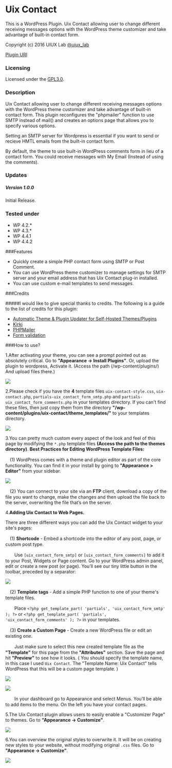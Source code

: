 # Uix Contact
This is a WordPress Plugin. Uix Contact allowing user to change different receiving messages options with the WordPress theme customizer and take advantage of built-in contact form.

Copyright (c) 2016 UIUX Lab [@uiux_lab](http://twitter.com/uiux_lab)


[Plugin URI](http://uiux.cc/wp-plugins/uix-contact/)

### Licensing

Licensed under the [GPL3.0](http://www.gnu.org/licenses/gpl-3.0.en.html).

### Description

Uix Contact allowing user to change different receiving messages options with the WordPress theme customizer and take advantage of built-in contact form. This plugin reconfigures the "phpmailer" function to use SMTP instead of mail() and creates an options page that allows you to specify various options. 

Setting an SMTP server for Wordpress is essential if you want to send or recieve HMTL emails from the built-in contact form. 

By default, the theme to use built-in WordPress comments form in lieu of a contact form. You could receive messages with My Email (Instead of using the comments).



### Updates 

##### Version 1.0.0
Initial Release.


### Tested under

- WP 4.2.*
- WP 4.3.*
- WP 4.4.1
- WP 4.4.2


###Features

- Quickly create a simple PHP contact form using SMTP or Post Comment.
- You can use WordPress theme customizer to manage settings for SMTP server and your email address that has Uix Contact plug-in installed.
- You can use custom e-mail templates to send messages.


###Credits

#####I would like to give special thanks to credits. The following is a guide to the list of credits for this plugin:

- [Automatic Theme & Plugin Updater for Self-Hosted Themes/Plugins](https://github.com/jeremyclark13/automatic-theme-plugin-update)
- [Kirki](http://kirki.org/)
- [PHPMailer](https://github.com/PHPMailer/)
- [Form validation](http://jqueryvalidation.org/)


###How to use?

1.After activating your theme, you can see a prompt pointed out as absolutely critical. Go to **"Appearance -> Install Plugins"**.
Or, upload the plugin to wordpress, Activate it. (Access the path (/wp-content/plugins/) And upload files there.)

![](https://github.com/xizon/Uix-Contact/blob/master/helper/img/plug.jpg)

2.Please check if you have the **4** template files `uix-contact-style.css`, `uix-contact.php`, `partials-uix_contact_form_smtp.php` and `partials-uix_contact_form_comments.php` in your templates directory. If you can't find these files, then just copy them from the directory **"/wp-content/plugins/uix-contact/theme_templates/"** to your templates directory.

![](https://github.com/xizon/Uix-Contact/blob/master/helper/img/temp.jpg)


3.You can pretty much custom every aspect of the look and feel of this page by modifying the `*.php` template files **(Access the path to the themes directory)**. **Best Practices for Editing WordPress Template Files:**

　(1) WordPress comes with a theme and plugin editor as part of the core functionality. You can find it in your install by going to **"Appearance > Editor"** from your sidebar.
  
  ![](https://github.com/xizon/Uix-Contact/blob/master/helper/img/editor.jpg)

　(2) You can connect to your site via an **FTP** client, download a copy of the file you want to change, make the changes and then upload the file back to the server, overwriting the file that’s on the server.


4.**Adding Uix Contact to Web Pages.**

There are three different ways you can add the Uix Contact widget to your site's pages:

　(1)  **Shortcode** - Embed a shortcode into the editor of any post, page, or custom post type. 

　　Use `[uix_contact_form_smtp]` or `[uix_contact_form_comments]` to add it to your Post, Widgets or Page content.  Go to your WordPress admin panel, edit or create a new post (or page). You’ll see our tiny little button in the toolbar, preceded by a separator:

![](https://github.com/xizon/Uix-Contact/blob/master/helper/img/sc.jpg)
  
  
　(2)  **Template tags** - Add a simple PHP function to one of your theme's template files. 

　　Place `<?php get_template_part( 'partials', 'uix_contact_form_smtp' ); ?>`  or  `<?php get_template_part( 'partials', 'uix_contact_form_comments' ); ?>` in your templates.


　(3)  **Create a Custom Page** - Create a new WordPress file or edit an existing one.

　　Just make sure to select this new created template file as the **"Template"** for this page from the **"Attributes"** section. Save the page and hit **"Preview"** to see how it looks. ( You should specify the template name, in this case I used `Uix Contact`. The "Template Name: Uix Contact" tells WordPress that this will be a custom page template. )


![](https://github.com/xizon/Uix-Contact/blob/master/helper/img/menu.jpg)

![](https://github.com/xizon/Uix-Contact/blob/master/helper/img/add-page.jpg)


　　In your dashboard go to Appearance and select Menus. You’ll be able to add items to the menu. On the left you have your contact pages.



5.The Uix Contact plugin allows users to easily enable a "Customizer Page" to themes. Go to **"Appearance -> Customize"**.

![](https://github.com/xizon/Uix-Contact/blob/master/helper/img/customize.jpg)


6.You can overview the original styles to overwrite it. It will be on creating new styles to your website, without modifying original `.css` files. Go to **"Appearance -> Customize"**.

![](https://github.com/xizon/Uix-Contact/blob/master/helper/img/css.jpg)
